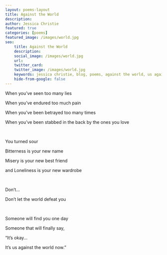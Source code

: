 ```yaml
---
layout: poems-layout
title: Against the World
description:
author: Jessica Christie
featured: true
categories: [poems]
featured_image: /images/world.jpg
seo:
    title: Against the World
    description:
    social_image: /images/world.jpg
    url:
    twitter_card:
    twitter_image: /images/world.jpg
    keywords: jessica christie, blog, poems, against the world, us against the world, lies, pain, betrayal, bitterness, misery, loneliness, defeat, found
    hide-from-google: false
---
```

When you’ve seen too many lies

When you’ve endured too much pain

When you’ve been betrayed too many times

When you’ve been stabbed in the back by the ones you love

&nbsp;

You turned sour

Bitterness is your new name

Misery is your new best friend

and Loneliness is your new wardrobe

&nbsp;

Don’t…

Don’t let the world defeat you

&nbsp;

Someone will find you one day

Someone that will finally say,

“It’s okay…

It’s us against the world now.”

&nbsp;
